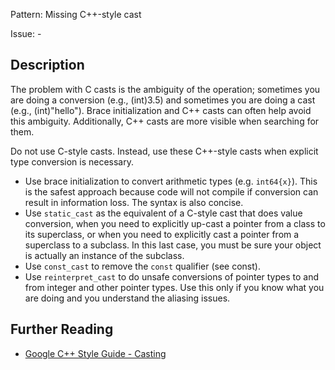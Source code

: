 Pattern: Missing C++-style cast

Issue: -

## Description

The problem with C casts is the ambiguity of the operation; sometimes you are doing a conversion (e.g., (int)3.5) and sometimes you are doing a cast (e.g., (int)"hello"). Brace initialization and C++ casts can often help avoid this ambiguity. Additionally, C++ casts are more visible when searching for them.

Do not use C-style casts. Instead, use these C++-style casts when explicit type conversion is necessary. 

  - Use brace initialization to convert arithmetic types (e.g. `int64{x}`). This is the safest approach because code will not compile if conversion can result in information loss. The syntax is also concise.
  - Use `static_cast` as the equivalent of a C-style cast that does value conversion, when you need to explicitly up-cast a pointer from a class to its superclass, or when you need to explicitly cast a pointer from a superclass to a subclass. In this last case, you must be sure your object is actually an instance of the subclass.
  - Use `const_cast` to remove the `const` qualifier (see const).
  - Use `reinterpret_cast` to do unsafe conversions of pointer types to and from integer and other pointer types. Use this only if you know what you are doing and you understand the aliasing issues. 
  
  
## Further Reading

* [Google C++ Style Guide - Casting](https://google.github.io/styleguide/cppguide.html#Casting)	

